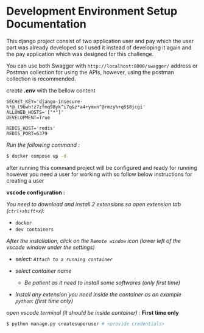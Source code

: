 # Development Environment Setup Documentation

This django project consist of two application user and pay which the user part was already developed so I used it instead
of developing it again and the pay application which was designed for this challenge. </BR>

You can use both Swagger with `http://localhost:8000/swagger/` address or Postman collection for using the APIs,
however, using the postman collection is recommended.

_create __.env___ with the bellow content

```
SECRET_KEY='django-insecure-%*@_(96wh!z7zfmq98yk^i7q&z*a4+ymxn^@rmzy%+q6$8jcgi'
ALLOWED_HOSTS='["*"]'
DEVELOPMENT=True

REDIS_HOST='redis'
REDIS_PORT=6379
```

_Run the following command :_

```bash
$ docker compose up -d
```

after running this command project will be configured and ready for running however you need a user for working with
so follow below instructions for creating a user

__vscode configuration :__

_You need to download and install $2$ extensions so open extension tab (`ctrl+shift+x`):_

* `docker`
* `dev containers`

_After the installation, click on the `Remote window` icon (lower left of the vscode window under the settings)_

* _select: `Attach to a running container`_
* _select container name_
  * _Be patient as it need to install some softwares (only first time)_


* _Install any extension you need inside the container as an example `python`: (first time only)_

_open vscode terminal (it should be inside container) :_
**First time only**

```bash
$ python manage.py createsuperuser # <provide credentials>
```
